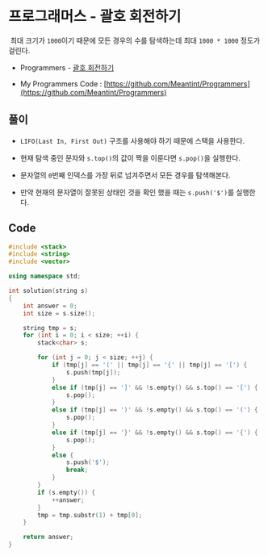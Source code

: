 # 프로그래머스 - 괄호 회전하기

&nbsp;최대 크기가 `1000`이기 때문에 모든 경우의 수를 탐색하는데 최대 `1000 * 1000` 정도가 걸린다.

- Programmers - [괄호 회전하기](https://programmers.co.kr/learn/courses/30/lessons/76502)

- My Programmers Code : [https://github.com/Meantint/Programmers](https://github.com/Meantint/Programmers)

## 풀이

- `LIFO(Last In, First Out)` 구조를 사용해야 하기 때문에 스택을 사용한다.

- 현재 탐색 중인 문자와 `s.top()`의 값이 짝을 이룬다면 `s.pop()`을 실행한다.

- 문자열의 `0`번째 인덱스를 가장 뒤로 넘겨주면서 모든 경우를 탐색해본다.

- 만약 현재의 문자열이 잘못된 상태인 것을 확인 했을 때는 `s.push('$')`를 실행한다.

## Code

```cpp
#include <stack>
#include <string>
#include <vector>

using namespace std;

int solution(string s)
{
    int answer = 0;
    int size = s.size();

    string tmp = s;
    for (int i = 0; i < size; ++i) {
        stack<char> s;

        for (int j = 0; j < size; ++j) {
            if (tmp[j] == '(' || tmp[j] == '{' || tmp[j] == '[') {
                s.push(tmp[j]);
            }
            else if (tmp[j] == ']' && !s.empty() && s.top() == '[') {
                s.pop();
            }
            else if (tmp[j] == ')' && !s.empty() && s.top() == '(') {
                s.pop();
            }
            else if (tmp[j] == '}' && !s.empty() && s.top() == '{') {
                s.pop();
            }
            else {
                s.push('$');
                break;
            }
        }
        if (s.empty()) {
            ++answer;
        }
        tmp = tmp.substr(1) + tmp[0];
    }

    return answer;
}
```
